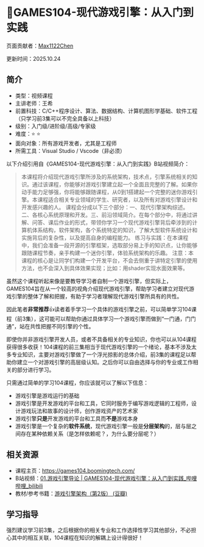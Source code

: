 # 🏫GAMES104-现代游戏引擎：从入门到实践

页面贡献者：[Max1122Chen](https://github.com/Max1122Chen)

更新时间：2025.10.24

## 简介

- 类型：视频课程
- 主讲老师：王希
- 前置科技：C/C++程序设计、算法、数据结构、计算机图形学基础、软件工程（只学习前3集可以不完全具备以上科技）
- 级别：入门级/进阶级/高级/专家级
- 难度：⭐ ⭐ 
- 面向对象：所有游戏开发者，尤其是工程师
- 所需工具：Visual Studio / Vscode（非必须）

以下介绍引用自《GAMES104-现代游戏引擎：从入门到实践》B站视频简介：

> 本课程将介绍现代游戏引擎所涉及的系统架构，技术点，引擎系统相关的知识。通过该课程，你能够对游戏引擎建立起一个全面且完整的了解。如果你动手能力足够强，你将能够跟随课程，从0到1搭建起一个完整的迷你游戏引擎。本课程适合相关专业领域的学生、研究者，以及所有对游戏引擎设计和开发感兴趣的人。 课程会分成以下三个部分：一、现代引擎架构综述。二、各核心系统原理和开发。三、前沿领域简介。在每个部分中，将通过讲解、问答、课后作业的形式，带领你学习一个现代游戏引擎背后牵涉到的计算机体系结构，软件架构，各个系统特定的知识，了解大型软件系统设计和实施背后的复杂性，以及提高自身的编程能力。 练习与实践：在本课程中，我们会准备一段开源的引擎框架，选取部分易上手的知识点，让你能够跟随课程节奏，亲手构建一个迷你引擎，体验系统架构的乐趣。 注意：本课程的核心是让同学们构建一个开发平台，不会去侧重于讲特定引擎的使用方法，也不会深入到具体效果实现；比如：用shader实现水面效果等。

虽然这个课程听起来像是要教导学习者自制一个游戏引擎，但实际上，GAMES104旨在从一个较高的视角介绍现代游戏引擎，帮助学习者建立对现代游戏引擎的整体了解和把握，有助于学习者理解现代游戏引擎所具有的共性。

因此笔者**非常推荐**👍读者着手学习一个具体的游戏引擎之前，可以简单学习104课程（前3集），这可能可以帮助你通过具体学习一个游戏引擎而做到“一门通，门门通”，站在共性把握不同引擎的个性。

即使你并非游戏引擎开发人员，或者不具备相关的专业知识，你也可以从104课程获得很多收获！104课程的前三集相当于现代游戏引擎的一个绪论，基本不涉及太多专业知识，主要对游戏引擎做了一个浮光掠影的总体介绍，前3集的课程足以帮助你建立一个对游戏引擎的高层级认知。之后你可以自由选择与你的专业或工作相关的部分进行学习。

只需通过简单的学习104课程，你应该就可以了解以下信息：

- 游戏引擎是游戏运行的基础
- 游戏引擎是开发游戏的平台和工具，它同时服务于编写游戏逻辑的工程师，设计游戏玩法和故事的设计师，创作游戏资产的艺术家
- 游戏引擎**只是**开发游戏的平台和工具而**不是**游戏本身
- 游戏引擎是一个复杂的**软件系统**，现代游戏引擎一般是**分层架构**的，层与层之间存在某种依赖关系（是怎样依赖呢？，为什么要分层呢？）

## 相关资源

- 课程主页：https://games104.boomingtech.com/
- B站视频：[01.游戏引擎导论 | GAMES104-现代游戏引擎：从入门到实践_哔哩哔哩_bilibili](https://www.bilibili.com/video/BV1oU4y1R7Km?spm_id_from=333.788.videopod.sections&vd_source=25800c8dd353f669fe131bd34020970c)
- 教材/参考书籍：[游戏引擎架构（第2版） (豆瓣)](https://book.douban.com/subject/34864920/)



## 学习指导

强烈建议学习前3集，之后根据你的相关专业和工作选择性学习其他部分，不必担心其中的相互关联，104课程在知识的解耦上设计得很好！
